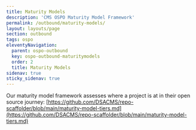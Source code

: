 ```yaml
---
title: Maturity Models
description: 'CMS OSPO Maturity Model Framework'
permalink: /outbound/maturity-models/
layout: layouts/page
section: outbound
tags: ospo
eleventyNavigation:
  parent: ospo-outbound
  key: ospo-outbound-maturitymodels
  order: 2
  title: Maturity Models
sidenav: true
sticky_sidenav: true
---
```


Our maturity model framework assesses where a project is at in their open source journey:
[https://github.com/DSACMS/repo-scaffolder/blob/main/maturity-model-tiers.md](https://github.com/DSACMS/repo-scaffolder/blob/main/maturity-model-tiers.md)
